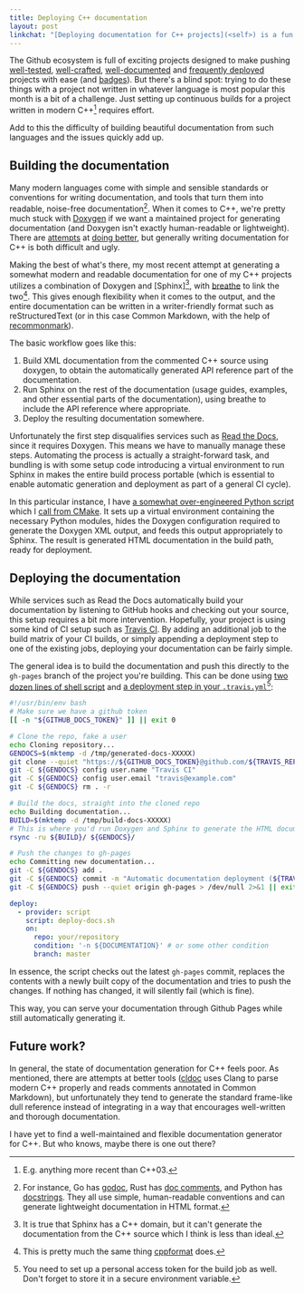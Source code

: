 ```yaml
---
title: Deploying C++ documentation
layout: post
linkchat: "[Deploying documentation for C++ projects](<self>) is a fun thing to do."
---
```


The Github ecosystem is full of exciting projects designed to make pushing [well-tested], [well-crafted], [well-documented] and [frequently deployed] projects with ease (and [badges]). But there's a blind spot: trying to do these things with a project not written in whatever language is most popular this month is a bit of a challenge. Just setting up continuous builds for a project written in modern C++[^modern] requires effort.

[well-tested]: https://coveralls.io
[well-crafted]: https://codeclimate.com
[well-documented]: https://readthedocs.com
[frequently deployed]: https://travis-ci.org
[badges]: http://shields.io

[^modern]: E.g. anything more recent than C++03.

Add to this the difficulty of building beautiful documentation from such languages and the issues quickly add up.

## Building the documentation

Many modern languages come with simple and sensible standards or conventions for writing documentation, and tools that turn them into readable, noise-free documentation[^doc-examples]. When it comes to C++, we're pretty much stuck with [Doxygen] if we want a maintained project for generating documentation (and Doxygen isn't exactly human-readable or lightweight). There are [attempts][cldoc] at [doing better][doxygen-md], but generally writing documentation for C++ is both difficult and ugly.

[Doxygen]: http://www.stack.nl/~dimitri/doxygen/
[cldoc]: https://github.com/jessevdk/cldoc
[doxygen-md]: https://www.stack.nl/~dimitri/doxygen/manual/markdown.html

[^doc-examples]: For instance, Go has [godoc], Rust has [doc comments][rustdoc], and Python has [docstrings]. They all use simple, human-readable conventions and can generate lightweight documentation in HTML format.

[godoc]: http://blog.golang.org/godoc-documenting-go-code
[rustdoc]: https://doc.rust-lang.org/book/comments.html
[docstrings]: https://www.python.org/dev/peps/pep-0257/

Making the best of what's there, my most recent attempt at generating a somewhat modern and readable documentation for one of my C++ projects utilizes a combination of Doxygen and [Sphinx][^sphinx-note], with [breathe] to link the two[^cppformat-fn]. This gives enough flexibility when it comes to the output, and the entire documentation can be written in a writer-friendly format such as reStructuredText (or in this case Common Markdown, with the help of [recommonmark]).

[Sphinx]: http://www.sphinx-doc.org
[breathe]: https://github.com/michaeljones/breathe
[recommonmark]: https://github.com/rtfd/recommonmark

[^cppformat-fn]: This is pretty much the same thing [cppformat] does.
[^sphinx-note]: It is true that Sphinx has a C++ domain, but it can't generate the documentation from the C++ source which I think is less than ideal.

[cppformat]: https://github.com/cppformat/cppformat

The basic workflow goes like this:

1. Build XML documentation from the commented C++ source using doxygen, to obtain the automatically generated API reference part of the documentation.
2. Run Sphinx on the rest of the documentation (usage guides, examples, and other essential parts of the documentation), using breathe to include the API reference where appropriate.
3. Deploy the resulting documentation somewhere.

Unfortunately the first step disqualifies services such as [Read the Docs], since it requires Doxygen. This means we have to manually manage these steps. Automating the process is actually a straight-forward task, and bundling is with some setup code introducing a virtual environment to run Sphinx in makes the entire build process portable (which is essential to enable automatic generation and deployment as part of a general CI cycle).

[Read the Docs]: https://readthedocs.com

In this particular instance, I have [a somewhat over-engineered Python script][build-docs.py] which I [call from CMake][CMakeLists.txt]. It sets up a virtual environment containing the necessary Python modules, hides the Doxygen configuration required to generate the Doxygen XML output, and feeds this output appropriately to Sphinx. The result is generated HTML documentation in the build path, ready for deployment.

[build-docs.py]: https://github.com/urdh/libeu4/blob/5f91e78/support/build-docs.py#L105-L193
[CMakeLists.txt]: https://github.com/urdh/libeu4/blob/5f91e78/docs/CMakeLists.txt#L6-L14

## Deploying the documentation

While services such as Read the Docs automatically build your documentation by listening to GitHub hooks and checking out your source, this setup requires a bit more intervention. Hopefully, your project is using some kind of CI setup such as [Travis CI]. By adding an additional job to the build matrix of your CI builds, or simply appending a deployment step to one of the existing jobs, deploying your documentation can be fairly simple.

[Travis CI]: https://travis-ci.org

The general idea is to build the documentation and push this directly to the `gh-pages` branch of the project you're building. This can be done using [two dozen lines of shell script][deploy-docs.sh] and [a deployment step in your `.travis.yml`][travis.yml][^travis-note]:

~~~ sh
#!/usr/bin/env bash
# Make sure we have a github token
[[ -n "${GITHUB_DOCS_TOKEN}" ]] || exit 0

# Clone the repo, fake a user
echo Cloning repository...
GENDOCS=$(mktemp -d /tmp/generated-docs-XXXXX)
git clone --quiet "https://${GITHUB_DOCS_TOKEN}@github.com/${TRAVIS_REPO_SLUG}.git" -b gh-pages ${GENDOCS} > /dev/null 2>&1 || exit $LINENO
git -C ${GENDOCS} config user.name "Travis CI"
git -C ${GENDOCS} config user.email "travis@example.com"
git -C ${GENDOCS} rm . -r

# Build the docs, straight into the cloned repo
echo Building documentation...
BUILD=$(mktemp -d /tmp/build-docs-XXXXX)
# This is where you'd run Doxygen and Sphinx to generate the HTML documentation into ${BUILD}
rsync -ru ${BUILD}/ ${GENDOCS}/

# Push the changes to gh-pages
echo Committing new documentation...
git -C ${GENDOCS} add .
git -C ${GENDOCS} commit -m "Automatic documentation deployment (${TRAVIS_COMMIT})" || exit 0
git -C ${GENDOCS} push --quiet origin gh-pages > /dev/null 2>&1 || exit $LINENO
~~~

~~~ yaml
deploy:
  - provider: script
    script: deploy-docs.sh
    on:
      repo: your/repository
      condition: '-n ${DOCUMENTATION}' # or some other condition
      branch: master
~~~

In essence, the script checks out the latest `gh-pages` commit, replaces the contents with a newly built copy of the documentation and tries to push the changes. If nothing has changed, it will silently fail (which is fine).

[deploy-docs.sh]: https://github.com/urdh/libeu4/blob/5f91e78/support/deploy-docs.sh
[travis.yml]: https://github.com/urdh/libeu4/blob/5f91e78/.travis.yml#L110-L116

[^travis-note]: You need to set up a personal access token for the build job as well. Don't forget to store it in a secure environment variable.

This way, you can serve your documentation through Github Pages while still automatically generating it.

## Future work?

In general, the state of documentation generation for C++ feels poor. As mentioned, there are attempts at better tools ([cldoc] uses Clang to parse modern C++ properly and reads comments annotated in Common Markdown), but unfortunately they tend to generate the standard frame-like dull reference instead of integrating in a way that encourages well-written and thorough documentation.

I have yet to find a well-maintained and flexible documentation generator for C++. But who knows, maybe there is one out there?
